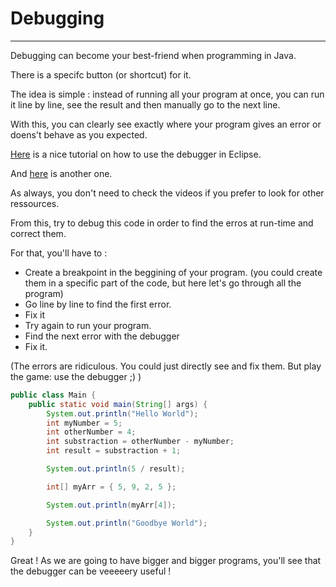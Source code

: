 # Debugging

---

Debugging can become your best-friend when programming in Java.

There is a specifc button (or shortcut) for it.

The idea is simple : instead of running all your program at once, you can run it line by line, see the result and then manually go to the next line.

With this, you can clearly see exactly where your program gives an error or doens't behave as you expected.

[Here](https://youtu.be/aqcJsKdjjvU?si=buOaUcIg7GKYci6D) is a nice tutorial on how to use the debugger in Eclipse.

And [here]() is another one.

As always, you don't need to check the videos if you prefer to look for other ressources.

From this, try to debug this code in order to find the erros at run-time and correct them.

For that, you'll have to :

- Create a breakpoint in the beggining of your program. (you could create them in a specific part of the code, but here let's go through all the program)
- Go line by line to find the first error.
- Fix it
- Try again to run your program.
- Find the next error with the debugger
- Fix it.

(The errors are ridiculous. You could just directly see and fix them. But play the game: use the debugger ;) )

```java
public class Main {
    public static void main(String[] args) {
        System.out.println("Hello World");
        int myNumber = 5;
        int otherNumber = 4;
        int substraction = otherNumber - myNumber;
        int result = substraction + 1;

        System.out.println(5 / result);

        int[] myArr = { 5, 9, 2, 5 };

        System.out.println(myArr[4]);

        System.out.println("Goodbye World");
    }
}
```

Great ! As we are going to have bigger and bigger programs, you'll see that the debugger can be veeeeery useful !
